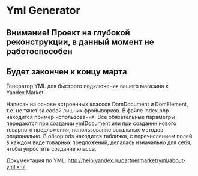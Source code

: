 Yml Generator
============

## Внимание! Проект на глубокой реконструкции, в данный момент не работоспособен ##
## Будет закончен к концу марта ##

Генератор YML для быстрого подключения вашего магазина к Yandex.Market. 

Написан на основе встроенных классов DomDocument и DomElement, т.е. не тянет за собой лишних фрэймворков. В файле index.php находится пример использования. Все обязательные параметры передаются при создании ymlDocument или при создании нового товарного предложения, использование остальных методов опционально.
В обзор.ods находится табличка, с перечислением полей в каждом виде товарных предложений, делалась изначально для себя, чтобы упростить создание класса.

Документация по YML: http://help.yandex.ru/partnermarket/yml/about-yml.xml